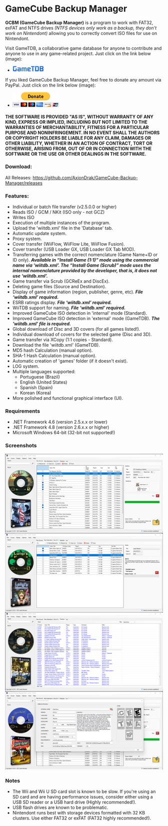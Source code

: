 # GameCube Backup Manager

**GCBM (GameCube Backup Manager)** is a program to work with FAT32, exFAT and NTFS drives *(NTFS devices only work as a backup, they don't work on Nintendont)* allowing you to correctly convert ISO files for use on Nintendont.

Visit GameTDB, a collaborative game database for anyone to contribute and anyone to use in any game-related project. Just click on the link below (image):
* [![GameTDB](GameTDB-100.png)](https://www.gametdb.com/)

If you liked GameCube Backup Manager, feel free to donate any amount via PayPal. Just click on the link below (image):
* [![paypal](donate.gif)](https://www.paypal.com/donate/?hosted_button_id=MP4WGLJHAP8H2)

#### THE SOFTWARE IS PROVIDED "AS IS", WITHOUT WARRANTY OF ANY KIND, EXPRESS OR IMPLIED, INCLUDING BUT NOT LIMITED TO THE WARRANTIES OF MERCHANTABILITY, FITNESS FOR A PARTICULAR PURPOSE AND NONINFRINGEMENT. IN NO EVENT SHALL THE AUTHORS OR COPYRIGHT HOLDERS BE LIABLE FOR ANY CLAIM, DAMAGES OR OTHER LIABILITY, WHETHER IN AN ACTION OF CONTRACT, TORT OR OTHERWISE, ARISING FROM, OUT OF OR IN CONNECTION WITH THE SOFTWARE OR THE USE OR OTHER DEALINGS IN THE SOFTWARE.

### Download:
All Releases: https://github.com/AxionDrak/GameCube-Backup-Manager/releases

### Features:

+ Individual or batch file transfer (v2.5.0.0 or higher)
+ Reads ISO / GCM / NKit (ISO only - not GCZ)
+ Writes ISO
+ Execution of multiple instances of the program.
+ Upload the 'wiitdb.xml' file in the 'Database' tab.
+ Automatic update system.
+ Proxy system.
+ Cover transfer (WiiFlow, WiiFlow Lite, WiiFlow Fusion).
+ Cover transfer (USB Loader GX, USB Loader GX Tab MOD).
+ Transferring games with the correct nomenclature (Game Name+ID or ID only).
***Available in “Install Game (1:1)” mode using the commercial name via ‘wiitdb.xml’. The “Install Game (Scrub)” mode uses the internal nomenclature provided by the developer, that is, it does not use ‘wiitdb.xml’.***
+ Game transfer via Scrub (GCReEx and DiscEx).
+ Deleting game files (Source and Destination).
+ Display of game information (region, publisher, genre, etc). ***File ‘wiitdb.xml’ required.***
+ ESRB ratings display. ***File ‘wiitdb.xml’ required.***
+ WiiTDB support for naming. ***File ‘wiitdb.xml’ required.***
+ Improved GameCube ISO detection in 'internal' mode (Standard).
+ Improved GameCube ISO detection in 'external' mode (GameTDB). ***The 'wiitdb.xml' file is required.***
+ Global download of Disc and 3D covers (for all games listed!).
+ Individual download of covers for the selected game (Disc and 3D).
+ Game transfer via XCopy (1:1 copies - Standard).
+ Download the file 'wiitdb.xml' (GameTDB).
+ MD5 hash Calculation (manual option).
+ SHA-1 Hash Calculation (manual option).
+ Automatic creation of 'games' folder (if it doesn't exist).
+ LOG system.
+ Multiple languages supported:
  + Portuguese (Brazil)
  + English (United States)
  + Spanish (Spain)
  + Korean (Korea)
+ More polished and functional graphical interface (UI).

### Requirements
* .NET Framework 4.6 (version 2.5.x.x or lower)
* .NET Framework 4.8 (version 2.6.x.x or higher)
* Microsoft Windows 64-bit (32-bit not supported!)

### Screenshots

![main](imgs/gcbm001.png)
![main](imgs/gcbm002.png)
![main](imgs/gcbm003.png)
![main](imgs/gcbm004.png)

### Notes

+ The Wii and Wii U SD card slot is known to be slow. If you're using an SD card and are having performance issues, consider either using a USB SD reader or a USB hard drive (Highly recommended!).
+ USB flash drives are known to be problematic.
+ Nintendont runs best with storage devices formatted with 32 KB clusters. Use either FAT32 or exFAT (FAT32 highly recommended!). 

